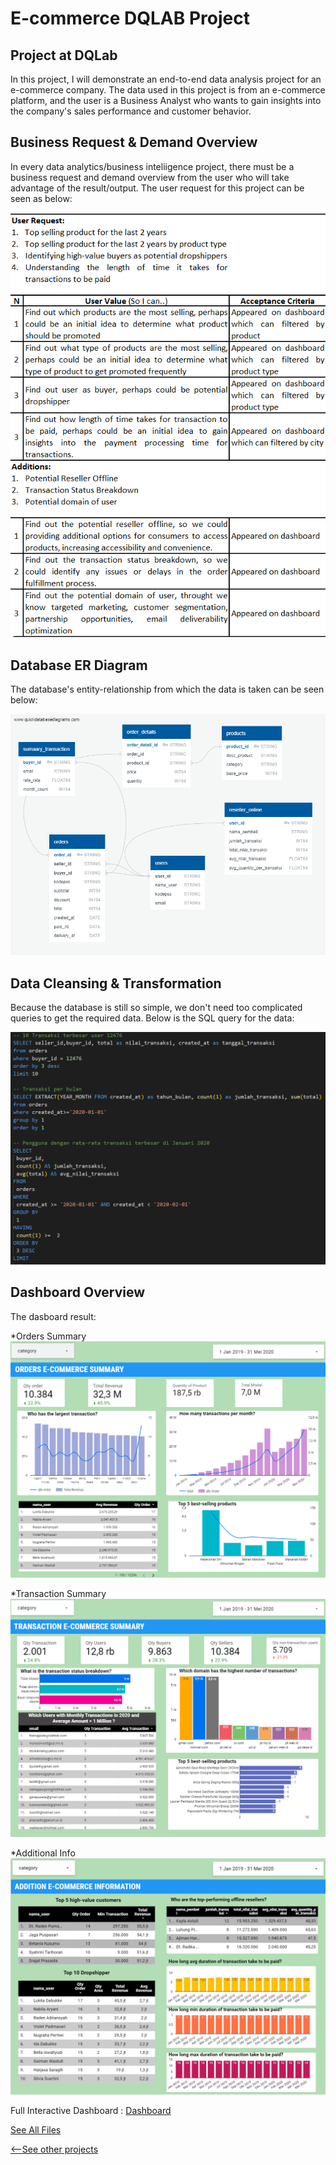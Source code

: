 # E-commerce DQLAB Project

## Project at DQLab
In this project, I will demonstrate an end-to-end data analysis project for an e-commerce company. The data used in this project is from an e-commerce platform, and the user is a Business Analyst who wants to gain insights into the company's sales performance and customer behavior.

## Business Request & Demand Overview
In every data analytics/business inteliigence project, there must be a business request and demand overview from the user who will take advantage of the result/output. The user request for this project can be seen as below:


![](/images/bisreq.png)

## Database ER Diagram
The database's entity-relationship from which the data is taken can be seen below:

![](/images/ecommerce_erd.png)

## Data Cleansing & Transformation
Because the database is still so simple, we don't need too complicated queries to get the required data. Below is the SQL query for the data:

![](/images/SQL1.png)


## Dashboard Overview
The dasboard result:

*Orders Summary
![](/images/orders.png)

*Transaction Summary
![](/images/transaction.png)

*Additional Info
![](/images/addition.png)

Full Interactive Dashboard : [Dashboard](https://lookerstudio.google.com/reporting/697a06e3-abec-4225-a26b-3b632cfc71c2)

[See All Files](https://github.com/mzfuadi97/dqlab-ecommerce.git)

[<--See other projects](https://mzfuadi97.github.io/#[object%20Object])
